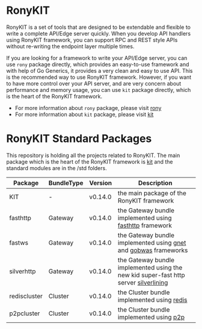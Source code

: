 # RonyKIT

RonyKIT is a set of tools that are designed to be extendable and flexible to write a complete API/Edge server quickly.
When you develop API handlers using RonyKIT framework, you can support RPC and REST style APIs without re-writing the
endpoint layer multiple times.

If you are looking for a framework to write your API/Edge server, you can use `rony` package directly, which provides
an easy-to-use framework and with help of Go Generics, it provides a very clean and easy to use API. This is the
recommended way to use RonyKIT framework. However, if you want to have more control over your API server, and are
very concern about performance and memory usage, you can use `kit` package directly, which is the heart of the RonyKIT
framework.

- For more information about `rony` package, please visit [rony](./rony/README.MD)
- For more information about `kit` package, please visit [kit](./kit/README.MD)

# RonyKIT Standard Packages

This repository is holding all the projects related to RonyKIT. The main package which is the heart of
the RonyKIT framework is [kit](./kit) and the standard modules are in the /std folders.

| Package      | BundleType | Version | Description                                                                                                                          |
|--------------|------------|---------|--------------------------------------------------------------------------------------------------------------------------------------|
| KIT          | -          | v0.14.0 | the main package of the RonyKIT framework                                                                                            |
| fasthttp     | Gateway    | v0.14.0 | the Gateway bundle implemented using [fasthttp](https://github.com/valyala/fasthttp) framework                                       |
| fastws       | Gateway    | v0.14.0 | the Gateway bundle implemented using [gnet](https://github.com/panjf2000/gnet) and [gobwas](https://github.com/gobwas/ws) frameworks |
| silverhttp   | Gateway    | v0.14.0 | the Gateway bundle implemented using the new kid super-fast http server [silverlining](https://github.com/go-www/silverlining)       |
| rediscluster | Cluster    | v0.14.0 | the Cluster bundle implemented using [redis](https://github.com/go-redis/redis)                                                      |
| p2pcluster   | Cluster    | v0.14.0 | the Cluster bundle implemented using [p2p](https://github.com/libp2p/go-libp2p)                                                      |                                                                                                                     |

